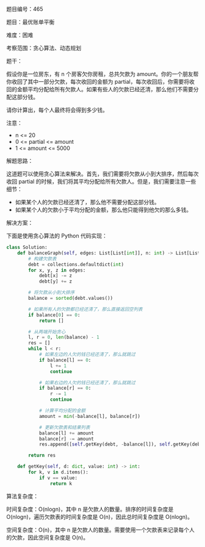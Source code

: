 题目编号：465

题目：最优账单平衡

难度：困难

考察范围：贪心算法、动态规划

题干：

假设你是一位房东，有 n 个房客欠你房租，总共欠款为 amount。你的一个朋友帮你收回了其中一部分欠款，每次收回的金额为 partial，每次收回后，你需要将收回的金额平均分配给所有欠款人。如果有些人的欠款已经还清，那么他们不需要分配这部分钱。

请你计算出，每个人最终将会得到多少钱。

注意：

- n <= 20
- 0 <= partial <= amount
- 1 <= amount <= 5000

解题思路：

这道题可以使用贪心算法来解决。首先，我们需要将欠款从小到大排序，然后每次收回 partial 的时候，我们将其平均分配给所有欠款人。但是，我们需要注意一些细节：

- 如果某个人的欠款已经还清了，那么他不需要分配这部分钱。
- 如果某个人的欠款小于平均分配的金额，那么他只能得到他欠的那么多钱。

解决方案：

下面是使用贪心算法的 Python 代码实现：

```python
class Solution:
    def balanceGraph(self, edges: List[List[int]], n: int) -> List[List[int]]:
        # 构建欠款表
        debt = collections.defaultdict(int)
        for x, y, z in edges:
            debt[x] -= z
            debt[y] += z

        # 将欠款从小到大排序
        balance = sorted(debt.values())

        # 如果所有人的欠款都已经还清了，那么直接返回空列表
        if balance[0] == 0:
            return []

        # 从两端开始贪心
        l, r = 0, len(balance) - 1
        res = []
        while l < r:
            # 如果左边的人欠的钱已经还清了，那么就跳过
            if balance[l] == 0:
                l += 1
                continue

            # 如果右边的人欠的钱已经还清了，那么就跳过
            if balance[r] == 0:
                r -= 1
                continue

            # 计算平均分配的金额
            amount = min(-balance[l], balance[r])

            # 更新欠款表和结果列表
            balance[l] += amount
            balance[r] -= amount
            res.append([self.getKey(debt, -balance[l]), self.getKey(debt, balance[r]), amount])

        return res

    def getKey(self, d: dict, value: int) -> int:
        for k, v in d.items():
            if v == value:
                return k
```

算法复杂度：

时间复杂度：O(nlogn)，其中 n 是欠款人的数量。排序的时间复杂度是 O(nlogn)，遍历欠款表的时间复杂度是 O(n)，因此总时间复杂度是 O(nlogn)。

空间复杂度：O(n)，其中 n 是欠款人的数量。需要使用一个欠款表来记录每个人的欠款，因此空间复杂度是 O(n)。